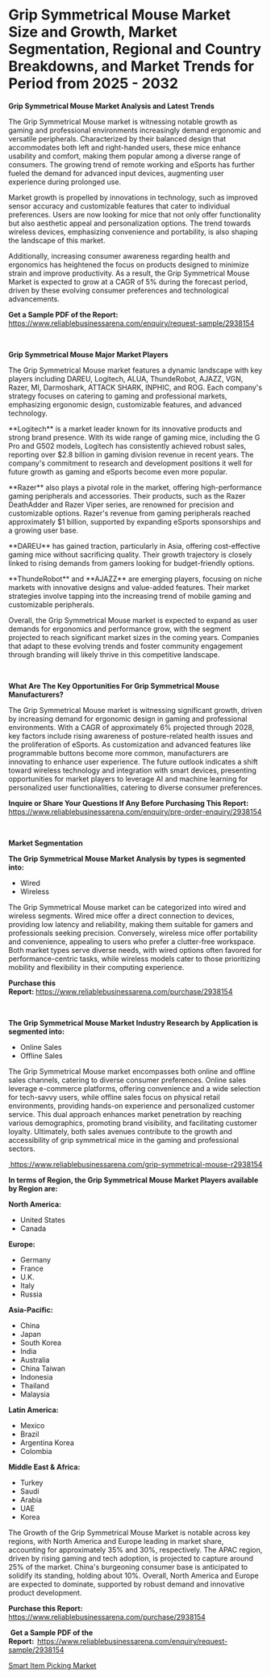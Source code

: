 <p><h1>Grip Symmetrical Mouse Market Size and Growth, Market Segmentation, Regional and Country Breakdowns, and Market Trends for Period from 2025 -  2032</h1></p><p><strong>Grip Symmetrical Mouse Market Analysis and Latest Trends</strong></p>
<p><p>The Grip Symmetrical Mouse market is witnessing notable growth as gaming and professional environments increasingly demand ergonomic and versatile peripherals. Characterized by their balanced design that accommodates both left and right-handed users, these mice enhance usability and comfort, making them popular among a diverse range of consumers. The growing trend of remote working and eSports has further fueled the demand for advanced input devices, augmenting user experience during prolonged use.</p><p>Market growth is propelled by innovations in technology, such as improved sensor accuracy and customizable features that cater to individual preferences. Users are now looking for mice that not only offer functionality but also aesthetic appeal and personalization options. The trend towards wireless devices, emphasizing convenience and portability, is also shaping the landscape of this market. </p><p>Additionally, increasing consumer awareness regarding health and ergonomics has heightened the focus on products designed to minimize strain and improve productivity. As a result, the Grip Symmetrical Mouse Market is expected to grow at a CAGR of 5% during the forecast period, driven by these evolving consumer preferences and technological advancements.</p></p>
<p><strong>Get a Sample PDF of the Report:&nbsp;</strong> <a href="https://www.reliablebusinessarena.com/enquiry/request-sample/2938154?utm_campaign=3013&utm_medium=2&utm_source=Github&utm_content=ia&utm_term=14032025&utm_id=grip-symmetrical-mouse">https://www.reliablebusinessarena.com/enquiry/request-sample/2938154</a></p>
<p>&nbsp;</p>
<p><strong>Grip Symmetrical Mouse Major Market Players</strong></p>
<p><p>The Grip Symmetrical Mouse market features a dynamic landscape with key players including DAREU, Logitech, ALUA, ThundeRobot, AJAZZ, VGN, Razer, MI, Darmoshark, ATTACK SHARK, INPHIC, and ROG. Each company's strategy focuses on catering to gaming and professional markets, emphasizing ergonomic design, customizable features, and advanced technology.</p><p>**Logitech** is a market leader known for its innovative products and strong brand presence. With its wide range of gaming mice, including the G Pro and G502 models, Logitech has consistently achieved robust sales, reporting over $2.8 billion in gaming division revenue in recent years. The company's commitment to research and development positions it well for future growth as gaming and eSports become even more popular.</p><p>**Razer** also plays a pivotal role in the market, offering high-performance gaming peripherals and accessories. Their products, such as the Razer DeathAdder and Razer Viper series, are renowned for precision and customizable options. Razer's revenue from gaming peripherals reached approximately $1 billion, supported by expanding eSports sponsorships and a growing user base.</p><p>**DAREU** has gained traction, particularly in Asia, offering cost-effective gaming mice without sacrificing quality. Their growth trajectory is closely linked to rising demands from gamers looking for budget-friendly options. </p><p>**ThundeRobot** and **AJAZZ** are emerging players, focusing on niche markets with innovative designs and value-added features. Their market strategies involve tapping into the increasing trend of mobile gaming and customizable peripherals.</p><p>Overall, the Grip Symmetrical Mouse market is expected to expand as user demands for ergonomics and performance grow, with the segment projected to reach significant market sizes in the coming years. Companies that adapt to these evolving trends and foster community engagement through branding will likely thrive in this competitive landscape.</p></p>
<p>&nbsp;</p>
<p><strong>What Are The Key Opportunities For Grip Symmetrical Mouse Manufacturers?</strong></p>
<p><p>The Grip Symmetrical Mouse market is witnessing significant growth, driven by increasing demand for ergonomic design in gaming and professional environments. With a CAGR of approximately 6% projected through 2028, key factors include rising awareness of posture-related health issues and the proliferation of eSports. As customization and advanced features like programmable buttons become more common, manufacturers are innovating to enhance user experience. The future outlook indicates a shift toward wireless technology and integration with smart devices, presenting opportunities for market players to leverage AI and machine learning for personalized user functionalities, catering to diverse consumer preferences.</p></p>
<p><strong>Inquire or Share Your Questions If Any Before Purchasing This Report:</strong> <a href="https://www.reliablebusinessarena.com/enquiry/pre-order-enquiry/2938154?utm_campaign=3013&utm_medium=2&utm_source=Github&utm_content=ia&utm_term=14032025&utm_id=grip-symmetrical-mouse">https://www.reliablebusinessarena.com/enquiry/pre-order-enquiry/2938154</a></p>
<p>&nbsp;</p>
<p><strong>Market Segmentation</strong></p>
<p><strong>The Grip Symmetrical Mouse Market Analysis by types is segmented into:</strong></p>
<p><ul><li>Wired</li><li>Wireless</li></ul></p>
<p><p>The Grip Symmetrical Mouse market can be categorized into wired and wireless segments. Wired mice offer a direct connection to devices, providing low latency and reliability, making them suitable for gamers and professionals seeking precision. Conversely, wireless mice offer portability and convenience, appealing to users who prefer a clutter-free workspace. Both market types serve diverse needs, with wired options often favored for performance-centric tasks, while wireless models cater to those prioritizing mobility and flexibility in their computing experience.</p></p>
<p><strong>Purchase this Report:&nbsp;</strong><a href="https://www.reliablebusinessarena.com/purchase/2938154?utm_campaign=3013&utm_medium=2&utm_source=Github&utm_content=ia&utm_term=14032025&utm_id=grip-symmetrical-mouse">https://www.reliablebusinessarena.com/purchase/2938154</a></p>
<p>&nbsp;</p>
<p><strong>The Grip Symmetrical Mouse Market Industry Research by Application is segmented into:</strong></p>
<p><ul><li>Online Sales</li><li>Offline Sales</li></ul></p>
<p><p>The Grip Symmetrical Mouse market encompasses both online and offline sales channels, catering to diverse consumer preferences. Online sales leverage e-commerce platforms, offering convenience and a wide selection for tech-savvy users, while offline sales focus on physical retail environments, providing hands-on experience and personalized customer service. This dual approach enhances market penetration by reaching various demographics, promoting brand visibility, and facilitating customer loyalty. Ultimately, both sales avenues contribute to the growth and accessibility of grip symmetrical mice in the gaming and professional sectors.</p></p>
<p><a href="https://www.reliablebusinessarena.com/grip-symmetrical-mouse-r2938154?utm_campaign=3013&utm_medium=2&utm_source=Github&utm_content=ia&utm_term=14032025&utm_id=grip-symmetrical-mouse">&nbsp;https://www.reliablebusinessarena.com/grip-symmetrical-mouse-r2938154</a></p>
<p><strong>In terms of Region, the Grip Symmetrical Mouse Market Players available by Region are:</strong></p>
<p>
    <p> <strong> North America: </strong>
        <ul>
            <li>United States</li>
            <li>Canada</li>
        </ul>
        </p> 
    <p> <strong> Europe: </strong>
        <ul>
            <li>Germany</li>
            <li>France</li>
            <li>U.K.</li>
            <li>Italy</li>
            <li>Russia</li>
        </ul>
        </p> 
    <p> <strong> Asia-Pacific: </strong>
        <ul>
            <li>China</li>
            <li>Japan</li>
            <li>South Korea</li>
            <li>India</li>
            <li>Australia</li>
            <li>China Taiwan</li>
            <li>Indonesia</li>
            <li>Thailand</li>
            <li>Malaysia</li>
        </ul>
        </p> 
    <p> <strong> Latin America: </strong>
        <ul>
            <li>Mexico</li>
            <li>Brazil</li>
            <li>Argentina Korea</li>
            <li>Colombia</li>
        </ul>
        </p> 
    <p> <strong> Middle East & Africa: </strong>
        <ul>
            <li>Turkey</li>
            <li>Saudi</li>
            <li>Arabia</li>
            <li>UAE</li>
            <li>Korea</li>
        </ul>
    </p>
    </p>
<p><p>The Growth of the Grip Symmetrical Mouse Market is notable across key regions, with North America and Europe leading in market share, accounting for approximately 35% and 30%, respectively. The APAC region, driven by rising gaming and tech adoption, is projected to capture around 25% of the market. China's burgeoning consumer base is anticipated to solidify its standing, holding about 10%. Overall, North America and Europe are expected to dominate, supported by robust demand and innovative product development.</p></p>
<p><strong>Purchase this Report: </strong><a href="https://www.reliablebusinessarena.com/purchase/2938154?utm_campaign=3013&utm_medium=2&utm_source=Github&utm_content=ia&utm_term=14032025&utm_id=grip-symmetrical-mouse">https://www.reliablebusinessarena.com/purchase/2938154</a></p>
<p>&nbsp;<strong>Get a Sample PDF of the Report:&nbsp;&nbsp;</strong><a href="https://www.reliablebusinessarena.com/enquiry/request-sample/2938154?utm_campaign=3013&utm_medium=2&utm_source=Github&utm_content=ia&utm_term=14032025&utm_id=grip-symmetrical-mouse">https://www.reliablebusinessarena.com/enquiry/request-sample/2938154</a></p>
<p><strong></strong></p>
<p><p><a href="https://github.com/ngozudapshi/Market-Research-Report-List-1/blob/main/smart-item-picking-market.md?utm_campaign=3013&utm_medium=2&utm_source=Github&utm_content=ia&utm_term=14032025&utm_id=grip-symmetrical-mouse">Smart Item Picking Market</a></p></p>